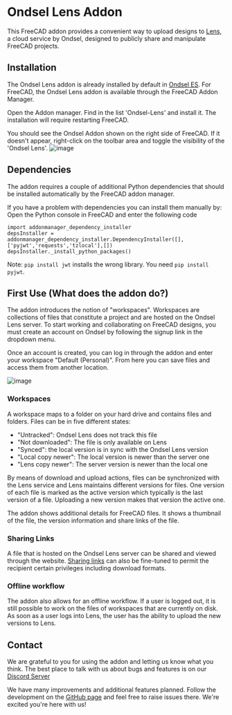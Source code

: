 # Ondsel Lens Addon

This FreeCAD addon provides a convenient way to upload designs
to [Lens](https://lens.ondsel.com), a cloud service by Ondsel, designed
to publicly share and manipulate FreeCAD projects. 

## Installation

The Ondsel Lens addon is already installed by default in [Ondsel ES](https://ondsel.com/download/).
For FreeCAD, the Ondsel Lens addon is available through the FreeCAD Addon Manager. 

Open the Addon manager. Find in the list 'Ondsel-Lens' and install it.
The installation will require restarting FreeCAD.

You should see the Ondsel Addon shown on the right side of FreeCAD. If it doesn't appear, right-click on the toolbar area and toggle the visibility of the 'Ondsel Lens'.
![image](https://github.com/Ondsel-Development/Ondsel-Lens/assets/538057/766b7cd7-5c0a-409b-9135-940be8b2fe54)

## Dependencies

The addon requires a couple of additional Python dependencies that should be installed automatically by the FreeCAD addon manager.

If you have a problem with dependencies you can install them manually by:
Open the Python console in FreeCAD and enter the following code

```
import addonmanager_dependency_installer
depsInstaller = addonmanager_dependency_installer.DependencyInstaller([],['pyjwt','requests','tzlocal'],[])
depsInstaller._install_python_packages()
```

Note: ```pip install jwt``` installs the wrong library. You need ```pip install pyjwt```.

## First Use (What does the addon do?)

The addon introduces the notion of "workspaces". Workspaces are collections of
files that constitute a project and are hosted on the Ondsel Lens server.  To
start working and collaborating on FreeCAD designs, you must create an account
on Ondsel by following the signup link in the dropdown menu.

Once an account is created, you can log in through the addon and enter your
workspace "Default (Personal)".  From here you can save files and access them
from another location.

<!-- needs to be updated with images from the new flavor -->
![image](https://github.com/Ondsel-Development/Ondsel-Lens/assets/538057/5de4781c-b90c-4de1-bd8a-e23283348fbd)

### Workspaces

A workspace maps to a folder on your hard drive and contains files
and folders.  Files can be in five different states:

- "Untracked": Ondsel Lens does not track this file
- "Not downloaded": The file is only available on Lens
- "Synced": the local version is in sync with the Ondsel Lens version
- "Local copy newer": The local version is newer than the server one
- "Lens copy newer": The server version is newer than the local one

By means of download and upload actions, files can be synchronized with the
Lens service and Lens maintains different versions for files.  One version of
each file is marked as the active version which typically is the last
version of a file.  Uploading a new version makes that version the active one.

The addon shows additional details for FreeCAD files.  It shows a thumbnail
of the file, the version information and share links of the file.

### Sharing Links

A file that is hosted on the Ondsel Lens server can be shared and viewed through 
the website. [Sharing links](https://lens.ondsel.com/share/6488bfa93649fe410974f6f9)
can also be fine-tuned to permit the recipient certain privileges including
download formats.

### Offline workflow

The addon also allows for an offline workflow.  If a user is logged out, it is
still possible to work on the files of workspaces that are currently on disk.
As soon as a user logs into Lens, the user has the ability to upload the new
versions to Lens.

## Contact

We are grateful to you for using the addon and letting us know what you think.
The best place to talk with us about bugs and features is on our [Discord Server](https://discord.gg/7jmzezyyfP)

We have many improvements and additional features planned.  Follow the development on the
[GitHub page](https://github.com/Ondsel-Development/Ondsel-Lens) and feel free to raise issues there.
We're excited you're here with us!
